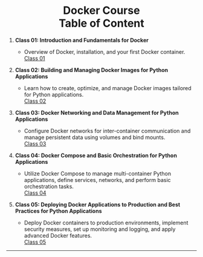 <h1 align="center">
Docker Course
<br>
Table of Content
</h1>

1. **Class 01: Introduction and Fundamentals for Docker**  
   - Overview of Docker, installation, and your first Docker container.  
   [Class 01](https://github.com/GloProg/AI-103-Learn-Docker/tree/main/Course/Class%2001)

2. **Class 02: Building and Managing Docker Images for Python Applications**  
   - Learn how to create, optimize, and manage Docker images tailored for Python applications.  
   [Class 02](https://github.com/GloProg/AI-103-Learn-Docker/tree/main/Course/Class%2002)

3. **Class 03: Docker Networking and Data Management for Python Applications**  
   - Configure Docker networks for inter-container communication and manage persistent data using volumes and bind mounts.  
   [Class 03](https://github.com/GloProg/AI-103-Learn-Docker/tree/main/Course/Class%2003)

4. **Class 04: Docker Compose and Basic Orchestration for Python Applications**  
   - Utilize Docker Compose to manage multi-container Python applications, define services, networks, and perform basic orchestration tasks.  
   [Class 04](https://github.com/GloProg/AI-103-Learn-Docker/tree/main/Course/Class%2004)

5. **Class 05: Deploying Docker Applications to Production and Best Practices for Python Applications**  
   - Deploy Docker containers to production environments, implement security measures, set up monitoring and logging, and apply advanced Docker features.  
   [Class 05](https://github.com/GloProg/AI-103-Learn-Docker/tree/main/Course/Class%2005)

---